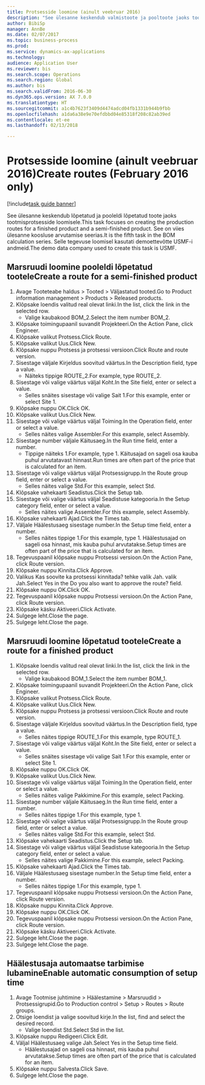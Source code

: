 ```yaml
--- 
title: Protsesside loomine (ainult veebruar 2016)
description: "See ülesanne keskendub valmistoote ja pooltoote jaoks tootmisprotsesside loomisele."
author: BibiSp
manager: AnnBe
ms.date: 02/07/2017
ms.topic: business-process
ms.prod: 
ms.service: dynamics-ax-applications
ms.technology: 
audience: Application User
ms.reviewer: bis
ms.search.scope: Operations
ms.search.region: Global
ms.author: bis
ms.search.validFrom: 2016-06-30
ms.dyn365.ops.version: AX 7.0.0
ms.translationtype: HT
ms.sourcegitcommit: a1c4b7623f3409d4474adcd04fb1331b944b9fbb
ms.openlocfilehash: a1da6a38e9e70efdbbd04e85318f208c82ab39ed
ms.contentlocale: et-ee
ms.lasthandoff: 02/13/2018

---
```

# <a name="create-routes-february-2016-only"></a><span data-ttu-id="3c8d2-103">Protsesside loomine (ainult veebruar 2016)</span><span class="sxs-lookup"><span data-stu-id="3c8d2-103">Create routes (February 2016 only)</span></span>

[!include[task guide banner](../../includes/task-guide-banner.md)]

<span data-ttu-id="3c8d2-104">See ülesanne keskendub lõpetatud ja pooleldi lõpetatud toote jaoks tootmisprotsesside loomisele.</span><span class="sxs-lookup"><span data-stu-id="3c8d2-104">This task focuses on creating the production routes for a finished product and a semi-finished product.</span></span> <span data-ttu-id="3c8d2-105">See on viies ülesanne koosluse arvutamise seerias.</span><span class="sxs-lookup"><span data-stu-id="3c8d2-105">It is the fifth task in the BOM calculation series.</span></span> <span data-ttu-id="3c8d2-106">Selle tegevuse loomisel kasutati demoettevõtte USMF-i andmeid.</span><span class="sxs-lookup"><span data-stu-id="3c8d2-106">The demo data company used to create this task is USMF.</span></span>


## <a name="create-a-route-for-a-semi-finished-product"></a><span data-ttu-id="3c8d2-107">Marsruudi loomine pooleldi lõpetatud tootele</span><span class="sxs-lookup"><span data-stu-id="3c8d2-107">Create a route for a semi-finished product</span></span>
1. <span data-ttu-id="3c8d2-108">Avage Tooteteabe haldus > Tooted > Väljastatud tooted.</span><span class="sxs-lookup"><span data-stu-id="3c8d2-108">Go to Product information management > Products > Released products.</span></span>
2. <span data-ttu-id="3c8d2-109">Klõpsake loendis valitud real olevat linki.</span><span class="sxs-lookup"><span data-stu-id="3c8d2-109">In the list, click the link in the selected row.</span></span>
    * <span data-ttu-id="3c8d2-110">Valige kaubakood BOM_2.</span><span class="sxs-lookup"><span data-stu-id="3c8d2-110">Select the item number BOM_2.</span></span>  
3. <span data-ttu-id="3c8d2-111">Klõpsake toimingupaanil suvandit Projekteeri.</span><span class="sxs-lookup"><span data-stu-id="3c8d2-111">On the Action Pane, click Engineer.</span></span>
4. <span data-ttu-id="3c8d2-112">Klõpsake valikut Protsess.</span><span class="sxs-lookup"><span data-stu-id="3c8d2-112">Click Route.</span></span>
5. <span data-ttu-id="3c8d2-113">Klõpsake valikut Uus.</span><span class="sxs-lookup"><span data-stu-id="3c8d2-113">Click New.</span></span>
6. <span data-ttu-id="3c8d2-114">Klõpsake nuppu Protsess ja protsessi versioon.</span><span class="sxs-lookup"><span data-stu-id="3c8d2-114">Click Route and route version.</span></span>
7. <span data-ttu-id="3c8d2-115">Sisestage väljale Kirjeldus soovitud väärtus.</span><span class="sxs-lookup"><span data-stu-id="3c8d2-115">In the Description field, type a value.</span></span>
    * <span data-ttu-id="3c8d2-116">Näiteks tippige ROUTE_2.</span><span class="sxs-lookup"><span data-stu-id="3c8d2-116">For example, type ROUTE_2.</span></span>  
8. <span data-ttu-id="3c8d2-117">Sisestage või valige väärtus väljal Koht.</span><span class="sxs-lookup"><span data-stu-id="3c8d2-117">In the Site field, enter or select a value.</span></span>
    * <span data-ttu-id="3c8d2-118">Selles snäites sisestage või valige Sait 1.</span><span class="sxs-lookup"><span data-stu-id="3c8d2-118">For this example, enter or select Site 1.</span></span>  
9. <span data-ttu-id="3c8d2-119">Klõpsake nuppu OK.</span><span class="sxs-lookup"><span data-stu-id="3c8d2-119">Click OK.</span></span>
10. <span data-ttu-id="3c8d2-120">Klõpsake valikut Uus.</span><span class="sxs-lookup"><span data-stu-id="3c8d2-120">Click New.</span></span>
11. <span data-ttu-id="3c8d2-121">Sisestage või valige väärtus väljal Toiming.</span><span class="sxs-lookup"><span data-stu-id="3c8d2-121">In the Operation field, enter or select a value.</span></span>
    * <span data-ttu-id="3c8d2-122">Selles näites valige Assembler.</span><span class="sxs-lookup"><span data-stu-id="3c8d2-122">For this example, select Assembly.</span></span>  
12. <span data-ttu-id="3c8d2-123">Sisestage number väljale Käitusaeg.</span><span class="sxs-lookup"><span data-stu-id="3c8d2-123">In the Run time field, enter a number.</span></span>
    * <span data-ttu-id="3c8d2-124">Tippige näiteks 1.</span><span class="sxs-lookup"><span data-stu-id="3c8d2-124">For example, type 1.</span></span> <span data-ttu-id="3c8d2-125">Käitusajad on sageli osa kauba puhul arvutatavast hinnast.</span><span class="sxs-lookup"><span data-stu-id="3c8d2-125">Run times are often part of the price that is calculated for an item.</span></span>  
13. <span data-ttu-id="3c8d2-126">Sisestage või valige väärtus väljal Protsessigrupp.</span><span class="sxs-lookup"><span data-stu-id="3c8d2-126">In the Route group field, enter or select a value.</span></span>
    * <span data-ttu-id="3c8d2-127">Selles näites valige Std.</span><span class="sxs-lookup"><span data-stu-id="3c8d2-127">For this example, select Std.</span></span>  
14. <span data-ttu-id="3c8d2-128">Klõpsake vahekaarti Seadistus.</span><span class="sxs-lookup"><span data-stu-id="3c8d2-128">Click the Setup tab.</span></span>
15. <span data-ttu-id="3c8d2-129">Sisestage või valige väärtus väljal Seadistuse kategooria.</span><span class="sxs-lookup"><span data-stu-id="3c8d2-129">In the Setup category field, enter or select a value.</span></span>
    * <span data-ttu-id="3c8d2-130">Selles näites valige Assembler.</span><span class="sxs-lookup"><span data-stu-id="3c8d2-130">For this example, select Assembly.</span></span>  
16. <span data-ttu-id="3c8d2-131">Klõpsake vahekaarti Ajad.</span><span class="sxs-lookup"><span data-stu-id="3c8d2-131">Click the Times tab.</span></span>
17. <span data-ttu-id="3c8d2-132">Väljale Häälestusaeg sisestage number.</span><span class="sxs-lookup"><span data-stu-id="3c8d2-132">In the Setup time field, enter a number.</span></span>
    * <span data-ttu-id="3c8d2-133">Selles näites tippige 1.</span><span class="sxs-lookup"><span data-stu-id="3c8d2-133">For this example, type 1.</span></span> <span data-ttu-id="3c8d2-134">Häälestusajad on sageli osa hinnast, mis kauba puhul arvutatakse.</span><span class="sxs-lookup"><span data-stu-id="3c8d2-134">Setup times are often part of the price that is calculated for an item.</span></span>  
18. <span data-ttu-id="3c8d2-135">Tegevuspaanil klõpsake nuppu Protsessi versioon.</span><span class="sxs-lookup"><span data-stu-id="3c8d2-135">On the Action Pane, click Route version.</span></span>
19. <span data-ttu-id="3c8d2-136">Klõpsake nuppu Kinnita.</span><span class="sxs-lookup"><span data-stu-id="3c8d2-136">Click Approve.</span></span>
20. <span data-ttu-id="3c8d2-137">Valikus Kas soovite ka protsessi kinnitada? tehke valik Jah. valik Jah.</span><span class="sxs-lookup"><span data-stu-id="3c8d2-137">Select Yes in the Do you also want to approve the route? field.</span></span>
21. <span data-ttu-id="3c8d2-138">Klõpsake nuppu OK.</span><span class="sxs-lookup"><span data-stu-id="3c8d2-138">Click OK.</span></span>
22. <span data-ttu-id="3c8d2-139">Tegevuspaanil klõpsake nuppu Protsessi versioon.</span><span class="sxs-lookup"><span data-stu-id="3c8d2-139">On the Action Pane, click Route version.</span></span>
23. <span data-ttu-id="3c8d2-140">Klõpsake käsku Aktiveeri.</span><span class="sxs-lookup"><span data-stu-id="3c8d2-140">Click Activate.</span></span>
24. <span data-ttu-id="3c8d2-141">Sulgege leht.</span><span class="sxs-lookup"><span data-stu-id="3c8d2-141">Close the page.</span></span>
25. <span data-ttu-id="3c8d2-142">Sulgege leht.</span><span class="sxs-lookup"><span data-stu-id="3c8d2-142">Close the page.</span></span>

## <a name="create-a-route-for-a-finished-product"></a><span data-ttu-id="3c8d2-143">Marsruudi loomine lõpetatud tootele</span><span class="sxs-lookup"><span data-stu-id="3c8d2-143">Create a route for a finished product</span></span>
1. <span data-ttu-id="3c8d2-144">Klõpsake loendis valitud real olevat linki.</span><span class="sxs-lookup"><span data-stu-id="3c8d2-144">In the list, click the link in the selected row.</span></span>
    * <span data-ttu-id="3c8d2-145">Valige kaubakood BOM_1.</span><span class="sxs-lookup"><span data-stu-id="3c8d2-145">Select the item number BOM_1.</span></span>  
2. <span data-ttu-id="3c8d2-146">Klõpsake toimingupaanil suvandit Projekteeri.</span><span class="sxs-lookup"><span data-stu-id="3c8d2-146">On the Action Pane, click Engineer.</span></span>
3. <span data-ttu-id="3c8d2-147">Klõpsake valikut Protsess.</span><span class="sxs-lookup"><span data-stu-id="3c8d2-147">Click Route.</span></span>
4. <span data-ttu-id="3c8d2-148">Klõpsake valikut Uus.</span><span class="sxs-lookup"><span data-stu-id="3c8d2-148">Click New.</span></span>
5. <span data-ttu-id="3c8d2-149">Klõpsake nuppu Protsess ja protsessi versioon.</span><span class="sxs-lookup"><span data-stu-id="3c8d2-149">Click Route and route version.</span></span>
6. <span data-ttu-id="3c8d2-150">Sisestage väljale Kirjeldus soovitud väärtus.</span><span class="sxs-lookup"><span data-stu-id="3c8d2-150">In the Description field, type a value.</span></span>
    * <span data-ttu-id="3c8d2-151">Selles näites tippige ROUTE_1.</span><span class="sxs-lookup"><span data-stu-id="3c8d2-151">For this example, type ROUTE_1.</span></span>  
7. <span data-ttu-id="3c8d2-152">Sisestage või valige väärtus väljal Koht.</span><span class="sxs-lookup"><span data-stu-id="3c8d2-152">In the Site field, enter or select a value.</span></span>
    * <span data-ttu-id="3c8d2-153">Selles snäites sisestage või valige Sait 1.</span><span class="sxs-lookup"><span data-stu-id="3c8d2-153">For this example, enter or select Site 1.</span></span>  
8. <span data-ttu-id="3c8d2-154">Klõpsake nuppu OK.</span><span class="sxs-lookup"><span data-stu-id="3c8d2-154">Click OK.</span></span>
9. <span data-ttu-id="3c8d2-155">Klõpsake valikut Uus.</span><span class="sxs-lookup"><span data-stu-id="3c8d2-155">Click New.</span></span>
10. <span data-ttu-id="3c8d2-156">Sisestage või valige väärtus väljal Toiming.</span><span class="sxs-lookup"><span data-stu-id="3c8d2-156">In the Operation field, enter or select a value.</span></span>
    * <span data-ttu-id="3c8d2-157">Selles näites valige Pakkimine.</span><span class="sxs-lookup"><span data-stu-id="3c8d2-157">For this example, select Packing.</span></span>  
11. <span data-ttu-id="3c8d2-158">Sisestage number väljale Käitusaeg.</span><span class="sxs-lookup"><span data-stu-id="3c8d2-158">In the Run time field, enter a number.</span></span>
    * <span data-ttu-id="3c8d2-159">Selles näites tippige 1.</span><span class="sxs-lookup"><span data-stu-id="3c8d2-159">For this example, type 1.</span></span>  
12. <span data-ttu-id="3c8d2-160">Sisestage või valige väärtus väljal Protsessigrupp.</span><span class="sxs-lookup"><span data-stu-id="3c8d2-160">In the Route group field, enter or select a value.</span></span>
    * <span data-ttu-id="3c8d2-161">Selles näites valige Std.</span><span class="sxs-lookup"><span data-stu-id="3c8d2-161">For this example, select Std.</span></span>  
13. <span data-ttu-id="3c8d2-162">Klõpsake vahekaarti Seadistus.</span><span class="sxs-lookup"><span data-stu-id="3c8d2-162">Click the Setup tab.</span></span>
14. <span data-ttu-id="3c8d2-163">Sisestage või valige väärtus väljal Seadistuse kategooria.</span><span class="sxs-lookup"><span data-stu-id="3c8d2-163">In the Setup category field, enter or select a value.</span></span>
    * <span data-ttu-id="3c8d2-164">Selles näites valige Pakkimine.</span><span class="sxs-lookup"><span data-stu-id="3c8d2-164">For this example, select Packing.</span></span>  
15. <span data-ttu-id="3c8d2-165">Klõpsake vahekaarti Ajad.</span><span class="sxs-lookup"><span data-stu-id="3c8d2-165">Click the Times tab.</span></span>
16. <span data-ttu-id="3c8d2-166">Väljale Häälestusaeg sisestage number.</span><span class="sxs-lookup"><span data-stu-id="3c8d2-166">In the Setup time field, enter a number.</span></span>
    * <span data-ttu-id="3c8d2-167">Selles näites tippige 1.</span><span class="sxs-lookup"><span data-stu-id="3c8d2-167">For this example, type 1.</span></span>  
17. <span data-ttu-id="3c8d2-168">Tegevuspaanil klõpsake nuppu Protsessi versioon.</span><span class="sxs-lookup"><span data-stu-id="3c8d2-168">On the Action Pane, click Route version.</span></span>
18. <span data-ttu-id="3c8d2-169">Klõpsake nuppu Kinnita.</span><span class="sxs-lookup"><span data-stu-id="3c8d2-169">Click Approve.</span></span>
19. <span data-ttu-id="3c8d2-170">Klõpsake nuppu OK.</span><span class="sxs-lookup"><span data-stu-id="3c8d2-170">Click OK.</span></span>
20. <span data-ttu-id="3c8d2-171">Tegevuspaanil klõpsake nuppu Protsessi versioon.</span><span class="sxs-lookup"><span data-stu-id="3c8d2-171">On the Action Pane, click Route version.</span></span>
21. <span data-ttu-id="3c8d2-172">Klõpsake käsku Aktiveeri.</span><span class="sxs-lookup"><span data-stu-id="3c8d2-172">Click Activate.</span></span>
22. <span data-ttu-id="3c8d2-173">Sulgege leht.</span><span class="sxs-lookup"><span data-stu-id="3c8d2-173">Close the page.</span></span>
23. <span data-ttu-id="3c8d2-174">Sulgege leht.</span><span class="sxs-lookup"><span data-stu-id="3c8d2-174">Close the page.</span></span>

## <a name="enable-automatic-consumption-of-setup-time"></a><span data-ttu-id="3c8d2-175">Häälestusaja automaatse tarbimise lubamine</span><span class="sxs-lookup"><span data-stu-id="3c8d2-175">Enable automatic consumption of setup time</span></span>
1. <span data-ttu-id="3c8d2-176">Avage Tootmise juhtimine > Häälestamine > Marsruudid > Protsessigrupid.</span><span class="sxs-lookup"><span data-stu-id="3c8d2-176">Go to Production control > Setup > Routes > Route groups.</span></span>
2. <span data-ttu-id="3c8d2-177">Otsige loendist ja valige soovitud kirje.</span><span class="sxs-lookup"><span data-stu-id="3c8d2-177">In the list, find and select the desired record.</span></span>
    * <span data-ttu-id="3c8d2-178">Valige loendist Std.</span><span class="sxs-lookup"><span data-stu-id="3c8d2-178">Select Std in the list.</span></span>  
3. <span data-ttu-id="3c8d2-179">Klõpsake nuppu Redigeeri.</span><span class="sxs-lookup"><span data-stu-id="3c8d2-179">Click Edit.</span></span>
4. <span data-ttu-id="3c8d2-180">Väljal Häälestusaeg valige Jah.</span><span class="sxs-lookup"><span data-stu-id="3c8d2-180">Select Yes in the Setup time field.</span></span>
    * <span data-ttu-id="3c8d2-181">Häälestusajad on sageli osa hinnast, mis kauba puhul arvutatakse.</span><span class="sxs-lookup"><span data-stu-id="3c8d2-181">Setup times are often part of the price that is calculated for an item.</span></span>  
5. <span data-ttu-id="3c8d2-182">Klõpsake nuppu Salvesta.</span><span class="sxs-lookup"><span data-stu-id="3c8d2-182">Click Save.</span></span>
6. <span data-ttu-id="3c8d2-183">Sulgege leht.</span><span class="sxs-lookup"><span data-stu-id="3c8d2-183">Close the page.</span></span>


